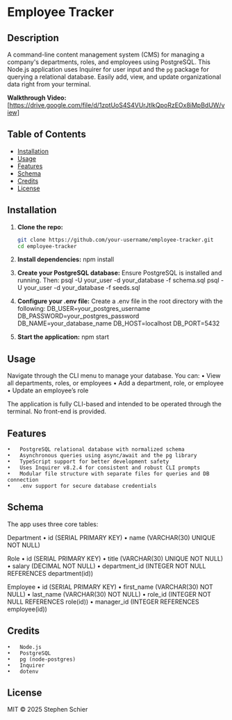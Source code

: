 # Employee Tracker

## Description
A command-line content management system (CMS) for managing a company's departments, roles, and employees using PostgreSQL. This Node.js application uses Inquirer for user input and the `pg` package for querying a relational database. Easily add, view, and update organizational data right from your terminal.

**Walkthrough Video:** [https://drive.google.com/file/d/1zptUoS4S4VUrJtlkQpoRzEOx8iMpBdUW/view]

## Table of Contents
- [Installation](#installation)
- [Usage](#usage)
- [Features](#features)
- [Schema](#schema)
- [Credits](#credits)
- [License](#license)

## Installation

1. **Clone the repo:**
   ```bash
   git clone https://github.com/your-username/employee-tracker.git
   cd employee-tracker

2. **Install dependencies:**
    npm install

3. **Create your PostgreSQL database:**
    Ensure PostgreSQL is installed and running. Then:
    psql -U your_user -d your_database -f schema.sql
    psql -U your_user -d your_database -f seeds.sql

4. **Configure your .env file:**
    Create a .env file in the root directory with the following:
    DB_USER=your_postgres_username
    DB_PASSWORD=your_postgres_password
    DB_NAME=your_database_name
    DB_HOST=localhost
    DB_PORT=5432

5. **Start the application:**
    npm start

## Usage

Navigate through the CLI menu to manage your database. You can:
	•	View all departments, roles, or employees
	•	Add a department, role, or employee
	•	Update an employee’s role

The application is fully CLI-based and intended to be operated through the terminal. No front-end is provided.

## Features
	•	PostgreSQL relational database with normalized schema
	•	Asynchronous queries using async/await and the pg library
	•	TypeScript support for better development safety
	•	Uses Inquirer v8.2.4 for consistent and robust CLI prompts
	•	Modular file structure with separate files for queries and DB connection
	•	.env support for secure database credentials

## Schema

The app uses three core tables:

Department
	•	id (SERIAL PRIMARY KEY)
	•	name (VARCHAR(30) UNIQUE NOT NULL)

Role
	•	id (SERIAL PRIMARY KEY)
	•	title (VARCHAR(30) UNIQUE NOT NULL)
	•	salary (DECIMAL NOT NULL)
	•	department_id (INTEGER NOT NULL REFERENCES department(id))

Employee
	•	id (SERIAL PRIMARY KEY)
	•	first_name (VARCHAR(30) NOT NULL)
	•	last_name (VARCHAR(30) NOT NULL)
	•	role_id (INTEGER NOT NULL REFERENCES role(id))
	•	manager_id (INTEGER REFERENCES employee(id))

## Credits
	•	Node.js
	•	PostgreSQL
	•	pg (node-postgres)
	•	Inquirer
	•	dotenv

## License

MIT © 2025 Stephen Schier